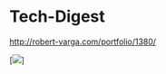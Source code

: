 # Tech-Digest

http://robert-varga.com/portfolio/1380/



[<img src="http://robert-varga.com/wp-content/uploads/2016/02/floating-iphones1.jpg">]
